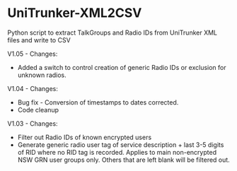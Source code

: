 # UniTrunker-XML2CSV
Python script to extract TalkGroups and Radio IDs from UniTrunker XML files and write to CSV

V1.05 - Changes:
* Added a switch to control creation of generic Radio IDs or exclusion for unknown radios. 

V1.04 - Changes:
* Bug fix - Conversion of timestamps to dates corrected.
* Code cleanup

V1.03 - Changes: 
* Filter out Radio IDs of known encrypted users
* Generate generic radio user tag of service description + last 3-5 digits of RID where no RID tag is recorded. Applies to main non-encrypted NSW GRN user groups only. Others that are left blank will be filtered out.
